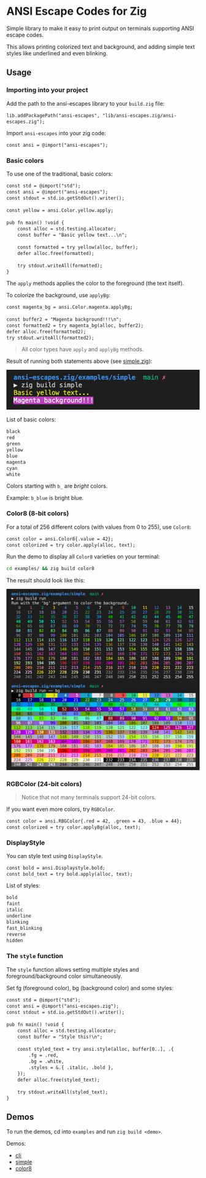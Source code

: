 # ANSI Escape Codes for Zig

Simple library to make it easy to print output on terminals supporting ANSI escape codes.

This allows printing colorized text and background, and adding simple text styles like underlined and even blinking.

## Usage

### Importing into your project

Add the path to the ansi-escapes library to your `build.zig` file:

```zig
lib.addPackagePath("ansi-escapes", "lib/ansi-escapes.zig/ansi-escapes.zig");
```

Import `ansi-escapes` into your zig code:

```zig
const ansi = @import("ansi-escapes");
```

### Basic colors

To use one of the traditional, basic colors:

```zig
const std = @import("std");
const ansi = @import("ansi-escapes");
const stdout = std.io.getStdOut().writer();

const yellow = ansi.Color.yellow.apply;

pub fn main() !void {
    const alloc = std.testing.allocator;
    const buffer = "Basic yellow text...\n";

    const formatted = try yellow(alloc, buffer);
    defer alloc.free(formatted);
    
    try stdout.writeAll(formatted);
}
```

The `apply` methods applies the color to the foreground (the text itself).

To colorize the background, use `applyBg`:

```zig
const magenta_bg = ansi.Color.magenta.applyBg;

const buffer2 = "Magenta background!!!\n";
const formatted2 = try magenta_bg(alloc, buffer2);
defer alloc.free(formatted2);
try stdout.writeAll(formatted2);
```

> All color types have `apply` and `applyBg` methods.

Result of running both statements above (see [simple.zig](examples/simple.zig)):

![Screenshot of yellow text and magenta background on terminal](docs/screenshot-simple.png)

List of basic colors:

```
black
red
green
yellow
blue
magenta
cyan
white
```

Colors starting with `b_` are _bright_ colors.

Example: `b_blue` is bright blue.

### Color8 (8-bit colors)

For a total of 256 different colors (with values from 0 to 255), use `Color8`:

```zig
const color = ansi.Color8{.value = 42};
const colorized = try color.apply(alloc, text);
```

Run the demo to display all `Color8` varieties on your terminal:

```bash
cd examples/ && zig build color8
```

The result should look like this:

![All 8-bit colors displayed on terminal](docs/screenshot-color8.png)

### RGBColor (24-bit colors)

> Notice that not many terminals support 24-bit colors.

If you want even more colors, try `RGBColor`.

```zig
const color = ansi.RBGColor{.red = 42, .green = 43, .blue = 44};
const colorized = try color.applyBg(alloc, text);
```

### DisplayStyle

You can style text using `DisplayStyle`.

```zig
const bold = ansi.Displaystyle.bold;
const bold_text = try bold.apply(alloc, text);
```

List of styles:

```
bold
faint
italic
underline
blinking
fast_blinking
reverse
hidden
```

### The `style` function

The `style` function allows setting multiple styles and foreground/background color simultaneously.

Set fg (foreground color), bg (background color) and some styles:

```zig
const std = @import("std");
const ansi = @import("ansi-escapes.zig");
const stdout = std.io.getStdOut().writer();

pub fn main() !void {
    const alloc = std.testing.allocator;
    const buffer = "Style this!\n";

    const styled_text = try ansi.style(alloc, buffer[0..], .{
        .fg = .red,
        .bg = .white,
        .styles = &.{ .italic, .bold },
    });
    defer alloc.free(styled_text);

    try stdout.writeAll(styled_text);
}
```

## Demos

To run the demos, cd into `examples` and run `zig build <demo>`.

Demos:

- [cli](examples/cli.zig)
- [simple](examples/simple.zig)
- [color8](examples/color8.zig)
